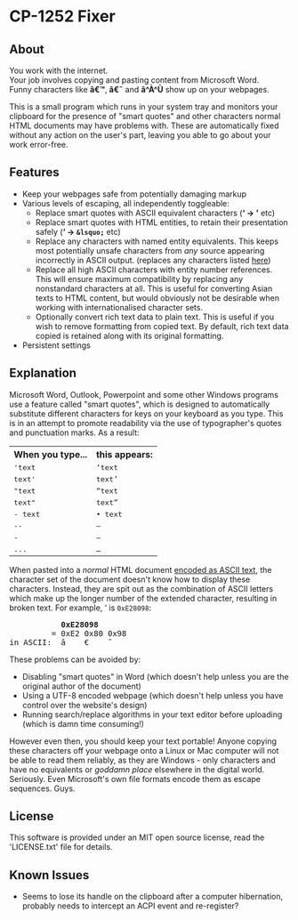 CP-1252 Fixer
=============

About
-----
You work with the internet.  
Your job involves copying and pasting content from Microsoft Word.  
Funny characters like **&acirc;&euro;&trade;**, **&acirc;&euro;&tilde;** and **&acirc;\^&Agrave;\^&Ugrave;** show up on your webpages.

This is a small program which runs in your system tray and monitors your clipboard for the presence of "smart quotes" and other characters normal HTML documents may have problems with. These are automatically fixed without any action on the user's part, leaving you able to go about your work error-free.

Features
--------
* Keep your webpages safe from potentially damaging markup
* Various levels of escaping, all independently toggleable:
	* Replace smart quotes with ASCII equivalent characters (**&lsquo; -> '** etc)
	* Replace smart quotes with HTML entities, to retain their presentation safely (**&lsquo; -> `&lsquo;`** etc)
	* Replace any characters with named entity equivalents. This keeps most potentially unsafe characters from *any* source appearing incorrectly in ASCII output. (replaces any characters listed [here](http://www.w3.org/TR/html40/sgml/entities.html))
	* Replace all high ASCII characters with entity number references. This will ensure maximum compatibility by replacing any nonstandard characters at all. This is useful for converting Asian texts to HTML content, but would obviously not be desirable when working with internationalised character sets.
	* Optionally convert rich text data to plain text. This is useful if you wish to remove formatting from copied text. By default, rich text data copied is retained along with its original formatting.
* Persistent settings

Explanation
-----------
Microsoft Word, Outlook, Powerpoint and some other Windows programs use a feature called "smart quotes", which is designed to automatically substitute different characters for keys on your keyboard as you type. This is in an attempt to promote readability via the use of typographer's quotes and punctuation marks. As a result:

<table>
    <tr>
        <th>When you type...</th>
        <th>this appears:</th>
    </tr>
    <tr><td><span style="font-family: monospace;"> 'text </span></td><td><span style="font-family: monospace;"> &lsquo;text </span></td></tr>
    <tr><td><span style="font-family: monospace;"> text' </span></td><td><span style="font-family: monospace;"> text&rsquo; </span></td></tr>
    <tr><td><span style="font-family: monospace;"> "text </span></td><td><span style="font-family: monospace;"> &ldquo;text </span></td></tr>
    <tr><td><span style="font-family: monospace;"> text" </span></td><td><span style="font-family: monospace;"> text&rdquo; </span></td></tr>
    <tr><td><span style="font-family: monospace;"> - text </span></td><td><span style="font-family: monospace;"> &bull; text </span></td></tr>
    <tr><td><span style="font-family: monospace;"> -- </span></td><td><span style="font-family: monospace;"> &mdash; </span></td></tr>
    <tr><td><span style="font-family: monospace;"> - </span></td><td><span style="font-family: monospace;"> &ndash; </span></td></tr>
    <tr><td><span style="font-family: monospace;"> ... </span></td><td><span style="font-family: monospace;"> &hellip; </span></td></tr>
</table>

When pasted into a *normal* HTML document [encoded as ASCII text](http://en.wikipedia.org/wiki/ISO-8859-1#ISO-8859-1), the character set of the document doesn't know how to display these characters. Instead, they are spit out as the combination of ASCII letters which make up the longer number of the extended character, resulting in broken text. For example, &lsquo; is `0xE28098`:

<pre>
           <strong>0xE28098</strong>
         = 0xE2 0x80 0x98
in ASCII:  &acirc;    &euro;    &tilde;
</pre>

These problems can be avoided by:

* Disabling "smart quotes" in Word (which doesn't help unless you are the original author of the document)
* Using a UTF-8 encoded webpage (which doesn't help unless you have control over the website's design)
* Running search/replace algorithms in your text editor before uploading (which is damn time consuming!)

However even then, you should keep your text portable! Anyone copying these characters off your webpage onto a Linux or Mac computer will not be able to read them reliably, as they are Windows - only characters and have no equivalents or *goddamn place* elsewhere in the digital world. Seriously. Even Microsoft's own file formats encode them as escape sequences. Guys.

License
-------
This software is provided under an MIT open source license, read the 'LICENSE.txt' file for details.

Known Issues
------------
* Seems to lose its handle on the clipboard after a computer hibernation, probably needs to intercept an ACPI event and re-register?

